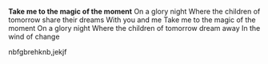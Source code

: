 **Take me to the magic of the moment**
On a glory night
Where the children of tomorrow share their dreams
With you and me
Take me to the magic of the moment
On a glory night
Where the children of tomorrow dream away
In the wind of change

nbfgbrehknb,jekjf
